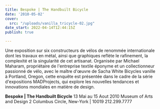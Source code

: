 ```yaml
---
title: Bespoke | The Handbuilt Bicycle
date: '2010-05-02'
cover:
  src: "/uploads/vanilla_tricycle-02.jpg"
date_start: 2022-04-14T12:44:15Z
publish: true

---
```

Une exposition sur six constructeurs de vélos de renommée internationale dont les travaux en métal, ainsi que graphiques reflète le rafinement, la complexité et la singularité de cet artisanat. Organisée par Michael Maharam, propriétaire de l'entreprise textile éponyme et un collectionneur passionné de vélo, avec le maître d'œuvre de Sacha White Bicycles vanille à Portland, Oregon, cette enquête est présentée dans le cadre de la série d'expositions MADProjects, qui explore les nouvelles tendances et innovations mondiales en matière de design.

**Bespoke | The Handbuilt Bicycle** 13 Mai au 15 Aout 2010 Museum of Arts and Design 2 Columbus Circle, New-York | 10019 212.299.7777